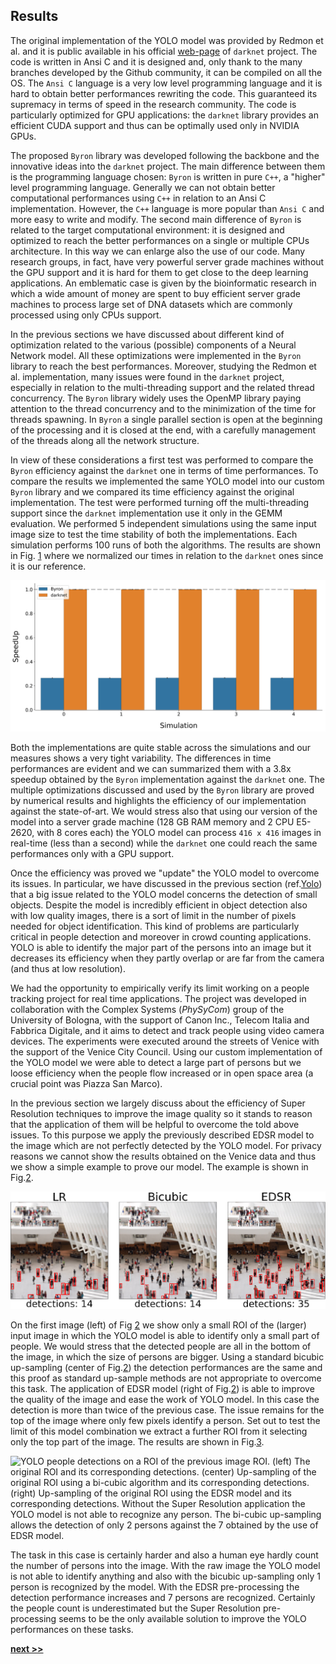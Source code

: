 ## Results

The original implementation of the YOLO model was provided by Redmon et al. and it is public available in his official [web-page](https://pjreddie.com/darknet/yolo) of `darknet` project.
The code is written in Ansi C and it is designed and, only thank to the many branches developed by the Github community, it can be compiled on all the OS.
The `Ansi C` language is a very low level programming language and it is hard to obtain better performances rewriting the code.
This guaranteed its supremacy in terms of speed in the research community.
The code is particularly optimized for GPU applications: the `darknet` library provides an efficient CUDA support and thus can be optimally used only in NVIDIA GPUs.

The proposed `Byron` library was developed following the backbone and the innovative ideas into the `darknet` project.
The main difference between them is the programming language chosen: `Byron` is written in pure `C++`, a "higher" level programming language.
Generally we can not obtain better computational performances using `C++` in relation to an Ansi C implementation.
However, the `C++` language is more popular than `Ansi C` and more easy to write and modify.
The second main difference of `Byron` is related to the target computational environment: it is designed and optimized to reach the better performances on a single or multiple CPUs architecture.
In this way we can enlarge also the use of our code.
Many research groups, in fact, have very powerful server grade machines without the GPU support and it is hard for them to get close to the deep learning applications.
An emblematic case is given by the bioinformatic research in which a wide amount of money are spent to buy efficient server grade machines to process large set of DNA datasets which are commonly processed using only CPUs support.

In the previous sections we have discussed about different kind of optimization related to the various (possible) components of a Neural Network model.
All these optimizations were implemented in the `Byron` library to reach the best performances.
Moreover, studying the Redmon et al. implementation, many issues were found in the `darknet` project, especially in relation to the multi-threading support and the related thread concurrency.
The `Byron` library widely uses the OpenMP library paying attention to the thread concurrency and to the minimization of the time for threads spawning.
In `Byron` a single parallel section is open at the beginning of the processing and it is closed at the end, with a carefully management of the threads along all the network structure.

In view of these considerations a first test was performed to compare the `Byron` efficiency against the `darknet` one in terms of time performances.
To compare the results we implemented the same YOLO model into our custom `Byron` library and we compared its time efficiency against the original implementation.
The test were performed turning off the multi-threading support since the `darknet` implementation use it only in the GEMM evaluation.
We performed 5 independent simulations using the same input image size to test the time stability of both the implementations.
Each simulation performs 100 runs of both the algorithms.
The results are shown in Fig. [1](../../../../img/byron_timing.svg) where we normalized our times in relation to the `darknet` ones since it is our reference.

![Comparison of time performances between the `Byron` and `darknet` implementations of the YOLO model. The simulations were performed keeping fixed the input image sizes and without the multi-threading support. Each simulation includes 100 runs of both the algorithms. The `Byron` version is approximately 3.8x faster than `darknet` in all the simulations.](https://raw.githubusercontent.com/Nico-Curti/PhDthesis/master/img/byron_timing.svg?token=AF4CJXZWP4UOE2NBAMX7HKS5WHNUK&sanitize=true)

Both the implementations are quite stable across the simulations and our measures shows a very tight variability.
The differences in time performances are evident and we can summarized them with a 3.8x speedup obtained by the `Byron` implementation against the `darknet` one.
The multiple optimizations discussed and used by the `Byron` library are proved by numerical results and highlights the efficiency of our implementation against the state-of-art.
We would stress also that using our version of the model into a server grade machine (128 GB RAM memory and 2 CPU E5-2620, with 8 cores each) the YOLO model can process `416 x 416` images in real-time (less than a second) while the `darknet` one could reach the same performances only with a GPU support.

Once the efficiency was proved we "update" the YOLO model to overcome its issues.
In particular, we have discussed in the previous section (ref.[Yolo](./Yolo.md)) that a big issue related to the YOLO model concerns the detection of small objects.
Despite the model is incredibly efficient in object detection also with low quality images, there is a sort of limit in the number of pixels needed for object identification.
This kind of problems are particularly critical in people detection and moreover in crowd counting applications.
YOLO is able to identify the major part of the persons into an image but it decreases its efficiency when they partly overlap or are far from the camera (and thus at low resolution).

We had the opportunity to empirically verify its limit working on a people tracking project for real time applications.
The project was developed in collaboration with the Complex Systems (*PhySyCom*) group of the University of Bologna, with the support of Canon Inc., Telecom Italia and Fabbrica Digitale, and it aims to detect and track people using video camera devices.
The experiments were executed around the streets of Venice with the support of the Venice City Council.
Using our custom implementation of the YOLO model we were able to detect a large part of persons but we loose efficiency when the people flow increased or in open space area (a crucial point was Piazza San Marco).

In the previous section we largely discuss about the efficiency of Super Resolution techniques to improve the image quality so it stands to reason that the application of them will be helpful to overcome the told above issues.
To this purpose we apply the previously described EDSR model to the image which are not perfectly detected by the YOLO model.
For privacy reasons we cannot show the results obtained on the Venice data and thus we show a simple example to prove our model.
The example is shown in Fig.[2](../../../../img/yolo_people_sr.png).

![YOLO people detections on a image ROI. **(left)** The original ROI and its corresponding detections. **(center)** Up-sampling of the original ROI using a bi-cubic algorithm and its corresponding detections. **(right)** Up-sampling of the original ROI using the EDSR model and its corresponding detections. The use of Super Resolution model is able to improve the YOLO detection of small persons of more than 200%. YOLO is not still able to detect the smaller (far) persons.](../../../../img/yolo_people_sr.png)

On the first image (left) of Fig [2](../../../../img/yolo_people_sr.png) we show only a small ROI of the (larger) input image in which the YOLO model is able to identify only a small part of people.
We would stress that the detected people are all in the bottom of the image, in which the size of persons are bigger.
Using a standard bicubic up-sampling (center of Fig.[2](../../../../img/yolo_people_sr.png)) the detection performances are the same and this proof as standard up-sample methods are not appropriate to overcome this task.
The application of EDSR model (right of Fig.[2](../../../../img/yolo_people_sr.png)) is able to improve the quality of the image and ease the work of YOLO model.
In this case the detection is more than twice of the previous case.
The issue remains for the top of the image where only few pixels identify a person.
Set out to test the limit of this model combination we extract a further ROI from it selecting only the top part of the image.
The results are shown in Fig.[3](../../../../img/yolo_people_sr.png).

![YOLO people detections on a ROI of the previous image ROI. **(left)** The original ROI and its corresponding detections. **(center)** Up-sampling of the original ROI using a bi-cubic algorithm and its corresponding detections. **(right)** Up-sampling of the original ROI using the EDSR model and its corresponding detections. Without the Super Resolution application the YOLO model is not able to recognize any person. The bi-cubic up-sampling allows the detection of only 2 persons against the 7 obtained by the use of EDSR model.](../../../../img/yolo_people_sr2.png)

The task in this case is certainly harder and also a human eye hardly count the number of persons into the image.
With the raw image the YOLO model is not able to identify anything and also with the bicubic up-sampling only 1 person is recognized by the model.
With the EDSR pre-processing the detection performance increases and 7 persons are recognized.
Certainly the people count is underestimated but the Super Resolution pre-processing seems to be the only available solution to improve the YOLO performances on these tasks.


[**next >>**](../Segmentation/README.md)
